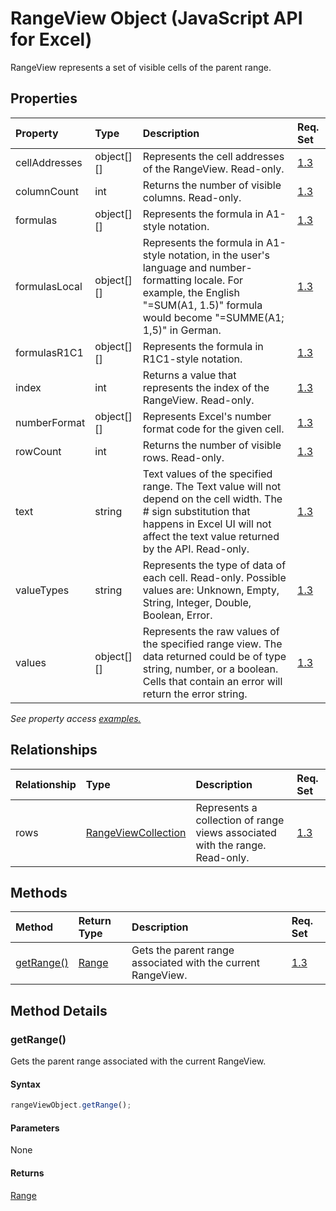 # RangeView Object (JavaScript API for Excel)

RangeView represents a set of visible cells of the parent range.

## Properties

| Property	   | Type	|Description| Req. Set|
|:---------------|:--------|:----------|:----|
|cellAddresses|object[][]|Represents the cell addresses of the RangeView. Read-only.|[1.3](../requirement-sets/excel-api-requirement-sets.md)|
|columnCount|int|Returns the number of visible columns. Read-only.|[1.3](../requirement-sets/excel-api-requirement-sets.md)|
|formulas|object[][]|Represents the formula in A1-style notation.|[1.3](../requirement-sets/excel-api-requirement-sets.md)|
|formulasLocal|object[][]|Represents the formula in A1-style notation, in the user's language and number-formatting locale.  For example, the English "=SUM(A1, 1.5)" formula would become "=SUMME(A1; 1,5)" in German.|[1.3](../requirement-sets/excel-api-requirement-sets.md)|
|formulasR1C1|object[][]|Represents the formula in R1C1-style notation.|[1.3](../requirement-sets/excel-api-requirement-sets.md)|
|index|int|Returns a value that represents the index of the RangeView. Read-only.|[1.3](../requirement-sets/excel-api-requirement-sets.md)|
|numberFormat|object[][]|Represents Excel's number format code for the given cell.|[1.3](../requirement-sets/excel-api-requirement-sets.md)|
|rowCount|int|Returns the number of visible rows. Read-only.|[1.3](../requirement-sets/excel-api-requirement-sets.md)|
|text|string|Text values of the specified range. The Text value will not depend on the cell width. The # sign substitution that happens in Excel UI will not affect the text value returned by the API. Read-only.|[1.3](../requirement-sets/excel-api-requirement-sets.md)|
|valueTypes|string|Represents the type of data of each cell. Read-only. Possible values are: Unknown, Empty, String, Integer, Double, Boolean, Error.|[1.3](../requirement-sets/excel-api-requirement-sets.md)|
|values|object[][]|Represents the raw values of the specified range view. The data returned could be of type string, number, or a boolean. Cells that contain an error will return the error string.|[1.3](../requirement-sets/excel-api-requirement-sets.md)|

_See property access [examples.](#property-access-examples)_

## Relationships
| Relationship | Type	|Description| Req. Set|
|:---------------|:--------|:----------|:----|
|rows|[RangeViewCollection](rangeviewcollection.md)|Represents a collection of range views associated with the range. Read-only.|[1.3](../requirement-sets/excel-api-requirement-sets.md)|

## Methods

| Method		   | Return Type	|Description| Req. Set|
|:---------------|:--------|:----------|:----|
|[getRange()](#getrange)|[Range](range.md)|Gets the parent range associated with the current RangeView.|[1.3](../requirement-sets/excel-api-requirement-sets.md)|

## Method Details


### getRange()
Gets the parent range associated with the current RangeView.

#### Syntax
```js
rangeViewObject.getRange();
```

#### Parameters
None

#### Returns
[Range](range.md)
